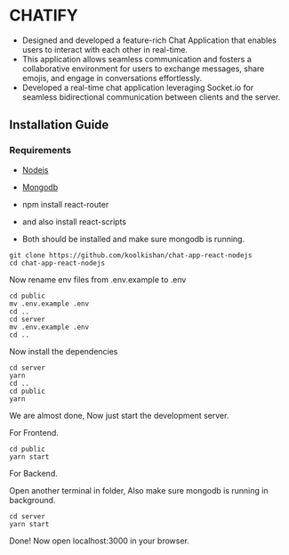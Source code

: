 # CHATIFY 
- Designed and developed a feature-rich Chat Application that
enables users to interact with each other in real-time.
- This application allows seamless communication and fosters a
collaborative environment for users to exchange messages, share
emojis, and engage in conversations effortlessly.
- Developed a real-time chat application leveraging Socket.io for
seamless bidirectional communication between clients and the
server.

## Installation Guide

### Requirements
- [Nodejs](https://nodejs.org/en/download)
- [Mongodb](https://www.mongodb.com/docs/manual/administration/install-community/)
 
 - npm install react-router
 - and also install react-scripts
 - Both should be installed and make sure mongodb is running.

```shell
git clone https://github.com/koolkishan/chat-app-react-nodejs
cd chat-app-react-nodejs
```
Now rename env files from .env.example to .env
```shell
cd public
mv .env.example .env
cd ..
cd server
mv .env.example .env
cd ..
```

Now install the dependencies
```shell
cd server
yarn
cd ..
cd public
yarn
```
We are almost done, Now just start the development server.

For Frontend.
```shell
cd public
yarn start
```
For Backend.

Open another terminal in folder, Also make sure mongodb is running in background.
```shell
cd server
yarn start
```

Done! Now open localhost:3000 in your browser.
